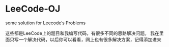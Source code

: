 # LeeCode-OJ
some solution for Leecode‘s Problems

这些都是LeeCode上的题目和我编写代码，有很多不同的思路解决问题。
我在里面只写一个解决代码，以后你可以看看，网上也有很多解决方案，记得添加进来

